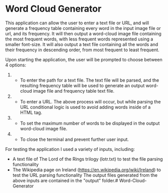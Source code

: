 # Word Cloud Generator

This application can allow the user to enter a text file or URL, and will generate a frequency table containing every word in the input image file or url, and its frequency.
It will then output a word-cloud image file containing the most frequent words, with less frequent words represented using a smaller font-size.
It will also output a text file containing all the words and their frequency in descending order, from most frequent to least frequent.

Upon starting the application, the user will be prompted to choose between 4 options:

1. - To enter the path for a text file. The text file will be parsed, and the resulting frequency table will be used to generate an output word-cloud image file and frequency table text file.
2. - To enter a URL. The above process will occur, but while parsing the URL conditional logic is used to avoid adding words inside of a HTML tag.
3. - To set the maximum number of words to be displayed in the output word-cloud image file.
4. - To close the terminal and prevent further user input.

For testing the application I used a variety of inputs, including:

- A text file of The Lord of the Rings trilogy (lotr.txt) to test the file parsing functionality
- The Wikipedia page on Ireland (https://en.wikipedia.org/wiki/Ireland) to test the URL parsing functionality
  The output files generated from the above inputs are contained in the "output" folder.# Word-Cloud-Generator
